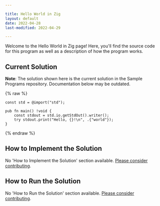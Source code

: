 ```yaml
---

title: Hello World in Zig
layout: default
date: 2022-04-28
last-modified: 2022-04-29

---
```


Welcome to the Hello World in Zig page! Here, you'll find the source code for this program as well as a description of how the program works.

## Current Solution

**Note**: The solution shown here is the current solution in the Sample Programs repository. Documentation below may be outdated.

{% raw %}

```Zig
const std = @import("std");

pub fn main() !void {
    const stdout = std.io.getStdOut().writer();
    try stdout.print("Hello, {}!\n", .{"world"});
}
```

{% endraw %}

## How to Implement the Solution

No 'How to Implement the Solution' section available. [Please consider contributing](https://github.com/TheRenegadeCoder/sample-programs-website).

## How to Run the Solution

No 'How to Run the Solution' section available. [Please consider contributing](https://github.com/TheRenegadeCoder/sample-programs-website).